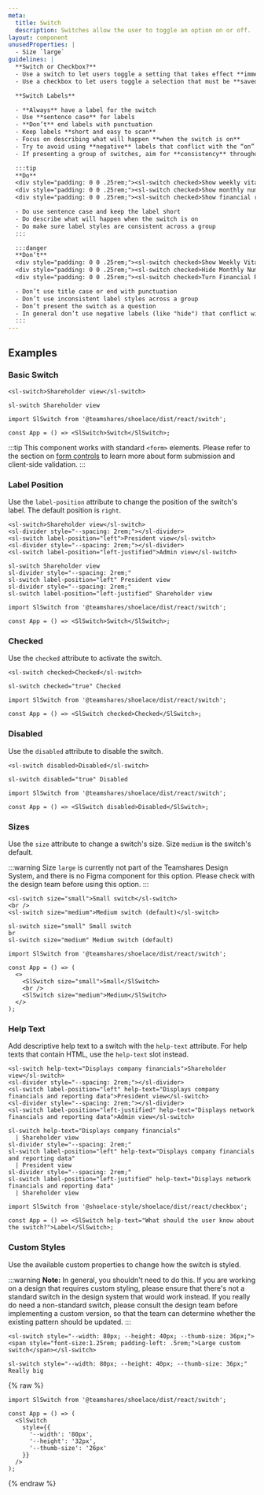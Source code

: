 ```yaml
---
meta:
  title: Switch
  description: Switches allow the user to toggle an option on or off.
layout: component
unusedProperties: |
  - Size `large`
guidelines: |
  **Switch or Checkbox?**
  - Use a switch to let users toggle a setting that takes effect **immediately**, like a light switch
  - Use a checkbox to let users toggle a selection that must be **saved before taking effect**

  **Switch Labels**

  - **Always** have a label for the switch
  - Use **sentence case** for labels
  - **Don’t** end labels with punctuation
  - Keep labels **short and easy to scan**
  - Focus on describing what will happen **when the switch is on**
  - Try to avoid using **negative** labels that conflict with the “on” state of a switch
  - If presenting a group of switches, aim for **consistency** throughout the group

  :::tip
  **Do**
  <div style="padding: 0 0 .25rem;"><sl-switch checked>Show weekly vitals</sl-switch></div>
  <div style="padding: 0 0 .25rem;"><sl-switch checked>Show monthly numbers</sl-switch></div>
  <div style="padding: 0 0 .25rem;"><sl-switch checked>Show financial reporting</sl-switch></div>

  - Do use sentence case and keep the label short
  - Do describe what will happen when the switch is on
  - Do make sure label styles are consistent across a group
  :::

  :::danger 
  **Don’t**
  <div style="padding: 0 0 .25rem;"><sl-switch checked>Show Weekly Vitals.</sl-switch></div>
  <div style="padding: 0 0 .25rem;"><sl-switch checked>Hide Monthly Numbers.</sl-switch></div>
  <div style="padding: 0 0 .25rem;"><sl-switch checked>Turn Financial Reporting on?</sl-switch></div>

  - Don’t use title case or end with punctuation
  - Don’t use inconsistent label styles across a group
  - Don’t present the switch as a question
  - In general don’t use negative labels (like "hide") that conflict with the “on” state of the switch
  :::
---
```


## Examples

### Basic Switch

```html:preview
<sl-switch>Shareholder view</sl-switch>
```

```pug:slim
sl-switch Shareholder view
```

```jsx:react
import SlSwitch from '@teamshares/shoelace/dist/react/switch';

const App = () => <SlSwitch>Switch</SlSwitch>;
```

:::tip
This component works with standard `<form>` elements. Please refer to the section on [form controls](/getting-started/form-controls) to learn more about form submission and client-side validation.
:::

### Label Position

Use the `label-position` attribute to change the position of the switch's label. The default position is `right`.

```html:preview
<sl-switch>Shareholder view</sl-switch>
<sl-divider style="--spacing: 2rem;"></sl-divider>
<sl-switch label-position="left">President view</sl-switch>
<sl-divider style="--spacing: 2rem;"></sl-divider>
<sl-switch label-position="left-justified">Admin view</sl-switch>
```

```pug:slim
sl-switch Shareholder view
sl-divider style="--spacing: 2rem;"
sl-switch label-position="left" President view
sl-divider style="--spacing: 2rem;"
sl-switch label-position="left-justified" Shareholder view
```

```jsx:react
import SlSwitch from '@teamshares/shoelace/dist/react/switch';

const App = () => <SlSwitch>Switch</SlSwitch>;
```

### Checked

Use the `checked` attribute to activate the switch.

```html:preview
<sl-switch checked>Checked</sl-switch>
```

```pug:slim
sl-switch checked="true" Checked
```

```jsx:react
import SlSwitch from '@teamshares/shoelace/dist/react/switch';

const App = () => <SlSwitch checked>Checked</SlSwitch>;
```

### Disabled

Use the `disabled` attribute to disable the switch.

```html:preview
<sl-switch disabled>Disabled</sl-switch>
```

```pug:slim
sl-switch disabled="true" Disabled
```

```jsx:react
import SlSwitch from '@teamshares/shoelace/dist/react/switch';

const App = () => <SlSwitch disabled>Disabled</SlSwitch>;
```

### Sizes

Use the `size` attribute to change a switch's size. Size `medium` is the switch's default.

:::warning
Size `large` is currently not part of the Teamshares Design System, and there is no Figma component for this option. Please check with the design team before using this option.
:::

```html:preview
<sl-switch size="small">Small switch</sl-switch>
<br />
<sl-switch size="medium">Medium switch (default)</sl-switch>
```

```pug:slim
sl-switch size="small" Small switch
br
sl-switch size="medium" Medium switch (default)
```

```jsx:react
import SlSwitch from '@teamshares/shoelace/dist/react/switch';

const App = () => (
  <>
    <SlSwitch size="small">Small</SlSwitch>
    <br />
    <SlSwitch size="medium">Medium</SlSwitch>
  </>
);
```

### Help Text

Add descriptive help text to a switch with the `help-text` attribute. For help texts that contain HTML, use the `help-text` slot instead.

```html:preview
<sl-switch help-text="Displays company financials">Shareholder view</sl-switch>
<sl-divider style="--spacing: 2rem;"></sl-divider>
<sl-switch label-position="left" help-text="Displays company financials and reporting data">President view</sl-switch>
<sl-divider style="--spacing: 2rem;"></sl-divider>
<sl-switch label-position="left-justified" help-text="Displays network financials and reporting data">Admin view</sl-switch>

```

```pug:slim
sl-switch help-text="Displays company financials"
  | Shareholder view
sl-divider style="--spacing: 2rem;"
sl-switch label-position="left" help-text="Displays company financials and reporting data"
  | President view
sl-divider style="--spacing: 2rem;"
sl-switch label-position="left-justified" help-text="Displays network financials and reporting data"
  | Shareholder view
```

```jsx:react
import SlSwitch from '@shoelace-style/shoelace/dist/react/checkbox';

const App = () => <SlSwitch help-text="What should the user know about the switch?">Label</SlSwitch>;
```

### Custom Styles

Use the available custom properties to change how the switch is styled.

:::warning
**Note:** In general, you shouldn't need to do this. If you are working on a design that requires custom styling, please ensure that there's not a standard switch in the design system that would work instead. If you really do need a non-standard switch, please consult the design team before implementing a custom version, so that the team can determine whether the existing pattern should be updated.
:::

```html:preview
<sl-switch style="--width: 80px; --height: 40px; --thumb-size: 36px;"><span style="font-size:1.25rem; padding-left: .5rem;">Large custom switch</span></sl-switch>
```

```pug:slim
sl-switch style="--width: 80px; --height: 40px; --thumb-size: 36px;" Really big
```

{% raw %}

```jsx:react
import SlSwitch from '@teamshares/shoelace/dist/react/switch';

const App = () => (
  <SlSwitch
    style={{
      '--width': '80px',
      '--height': '32px',
      '--thumb-size': '26px'
    }}
  />
);
```

{% endraw %}
